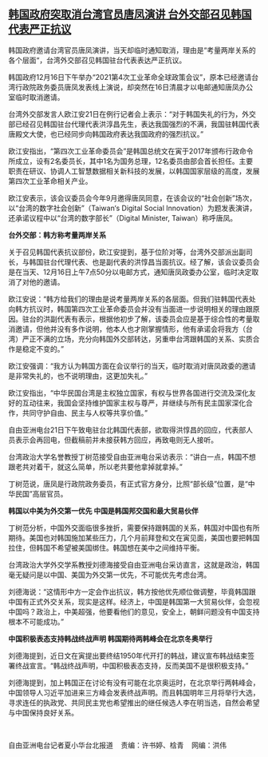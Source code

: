 <!--1640111340000-->
[韩国政府突取消台湾官员唐凤演讲 台外交部召见韩国代表严正抗议](https://www.rfa.org/mandarin/yataibaodao/gangtai/hx1-12212021131752.html)
------

<p></p><p>韩国政府邀请台湾官员唐凤演讲，当天却临时通知取消，理由是“考量两岸关系的各个层面“，台湾外交部召见韩国驻台代表表达严正抗议。</p><p></p><p>韩国政府12月<span>16<span>日下午举办“</span>2021<span>第</span>4<span>次工业革命全球政策会议”，原本已经邀请台湾行政院政务委员唐凤发表线上演说，却突然在</span>16<span>日清晨才以电邮通知唐凤办公室临时取消邀请。</span></span></p><p><span>台湾外交部发言人欧江安</span><span>21<span>日在例行记者会上表示：“对于韩国失礼的行为，外交部已经召见韩国驻台代理代表洪淳昌先生，表达我国强烈的不满，我国驻韩国代表唐殿文大使，也已经同步向韩国政府表达我国政府的强烈抗议。”</span></span></p><p><span>欧江安指出，“第四次工业革命委员会”是韩国总统文在寅于</span><span>2017<span>年颁布行政命令所成立，设有</span>2<span>名委员长，其中</span>1<span>名为国务总理，</span>12<span>名委员由部会首长担任。主要职责在研议、协调人工智慧数据相关新科技的发展，以韩国国家层级的高度，发展第四次工业革命相关产业。</span></span></p><p><span>欧江安表示，该会议委员会今年</span><span>9<span>月邀得唐凤同意，在该会议的“社会创新”场次，以“台湾的数字社会创新”（</span>Taiwan<span>‘</span>s Digital Social Innovation<span>）为题发表演讲，还承诺议程中以“台湾的数字部长”（</span>Digital Minister, Taiwan<span>）称呼唐凤。</span></span></p><p><strong><span>台外交部：韩方称考量两岸关系</span></strong></p><p><span>关于召见韩国代表抗议部份，欧江安提到，基于位阶对等，台湾外交部派出副司长，与韩国驻台代理代表、也是副代表的洪惇昌当面抗议。经了解，该会议委员会是在当天、</span><span>12<span>月</span>16<span>日上午</span>7<span>点</span>50<span>分以电邮方式，通知唐凤政委办公室，临时决定取消了对他的邀请。</span></span></p><p><span>欧江安说：“韩方给我们的理由是说考量两岸关系的各层面。但我们驻韩国代表处向韩方抗议时，韩国第四次工业革命委员会并没有当面进一步说明相关的理由跟原因。驻台的洪副代表有表示，根据他初步了解，该委员会应是基于综合性的考量取消邀请，但他并没有多作说明，他本人也才刚掌握情形，他有承诺会将我方（台湾）严正不满的立场，</span><span>充分</span><span>向韩国外交部转达，另重申台湾跟韩国的关系、实质合作是稳定不变的。”</span></p><p><span>欧江安强调：“我方认为韩国方面在会议举行的当天，临时取消对唐凤政委的邀请是非常失礼的，也不说明理由，这更加失礼。”</span></p><p><span>欧江安指出，“中华民国台湾是主权独立国家，有权与世界各国进行交流及深化友好的互动往来，我国会坚持维护国家主权与尊严，并继续与所有民主国家深化合作，共同守护自由、民主与人权等共享价值。”</span></p><p><span>自由亚洲电台</span><span>21<span>日下午致电驻台北韩国代表部，欲取得洪惇昌的回应，代表部人员表示会再回电，但截稿前并未接获韩方回应，再致电则无人接听。</span></span></p><p><span>台湾政治大学名誉教授丁树范接受自由亚洲电台采访表示：“讲白一点，韩国不想跟老共对着干，就这么简单，所以老共要他拿掉就拿掉。”</span></p><p><span>丁树范说，唐凤是行政院政务委员，有正式官方身分，比照“部长级”位置，是“中华民国”高层官员。</span></p><p><strong><span>韩国以中美为外交第一优先 中国是韩国邦交国和最大贸易伙伴</span></strong></p><p><span>丁树范分析，中国外交面临很多挫折，需要保持跟韩国的关系，韩国对中国也有所期待。美国也对韩国施加某些压力，几个月前拜登和文在寅见面，美国也要把韩国拉住，但韩国不希望被美国绑住。韩国想在美中之间维持平衡。</span></p><p><span>台湾政治大学外交学系教授刘德海接受自由亚洲电台采访直言，这就是政治，韩国毫无疑问是以中国、美国为外交第一优先，不可能优先考虑台湾。</span></p><p><span>刘德海说：“这情形中方一定会作出抗议，韩方按他优先顺位做调整，毕竟韩国跟中国有正式外交关系，现实是这样。经济上，中国是韩国第一大贸易伙伴，会忽视中国吗？政治上，中美超强，他要看他们的意见，安全上，朝鲜问题没有中国支持根本不可能成功。”</span></p><p><strong><span>中国积极表态支持韩战终战声明 韩国期待两韩峰会在北京冬奥举行</span></strong></p><p><span>刘德海提到，近日文在寅提出要终结</span><span>1950<span>年代开打的韩战，建议宣布韩战结束签署终战宣言。“韩战终战声明，中国积极表态支持，反而美国不是很积极支持。” </span></span></p><p><span>刘德海提到，加上韩国正在讨论有没有可能在北京奥运时，在北京举行两韩峰会，中国领导人习近平加进来三方峰会发表终战声明。而且韩国明年三月将举行大选，寻求连任的执政党、共同民主党也希望推出的继任候选人李在明当选，自然会希望与中国保持良好关系。<p><br/></p><p><span>自由亚洲电台记者夏小华台北报道    责编：许书婷、梒青    网编：洪伟<br/></span></p></span></p>
